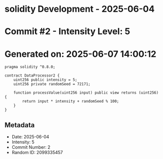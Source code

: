﻿# solidity Development - 2025-06-04
# Commit #2 - Intensity Level: 5
# Generated on: 2025-06-07 14:00:12
```solidity
pragma solidity ^0.8.0;

contract DataProcessor2 {
    uint256 public intensity = 5;
    uint256 private randomSeed = 72171;

    function processValue(uint256 input) public view returns (uint256) {
        return input * intensity + randomSeed % 100;
    }
}
```
## Metadata
- Date: 2025-06-04
- Intensity: 5
- Commit Number: 2
- Random ID: 2099335457
